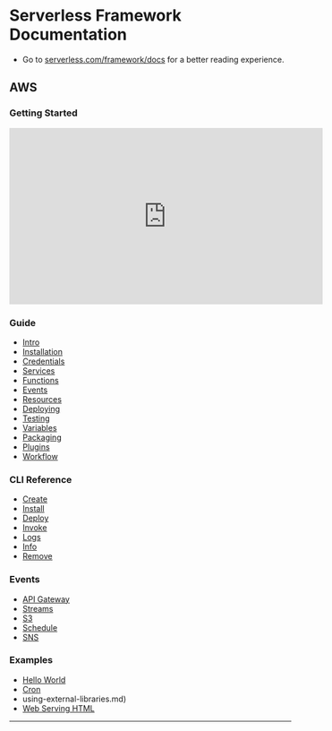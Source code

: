 <!--
title: Serverless Framework Documentation
menuText: Docs
layout: Doc
-->

# Serverless Framework Documentation

* Go to [serverless.com/framework/docs](https://www.serverless.com/framework/docs) for a better reading experience.


## AWS

### Getting Started

<iframe width="560" height="315" src="https://www.youtube.com/embed/bFHmgqbAh4M" frameborder="0" allowfullscreen='true'></iframe>

### Guide

- [Intro](./providers/aws/guide/intro.md)
- [Installation](./providers/aws/guide/installation.md)
- [Credentials](./providers/aws/guide/credentials.md)
- [Services](./providers/aws/guide/services.md)
- [Functions](./providers/aws/guide/functions.md)
- [Events](./providers/aws/guide/events.md)
- [Resources](./providers/aws/guide/resources.md)
- [Deploying](./providers/aws/guide/deploying.md)
- [Testing](./providers/aws/guide/testing.md)
- [Variables](./providers/aws/guide/variables.md)
- [Packaging](./providers/aws/guide/packaging.md)
- [Plugins](./providers/aws/guide/plugins.md)
- [Workflow](./providers/aws/guide/workflow.md)

### CLI Reference

- [Create](./providers/aws/cli-reference/create.md)
- [Install](./providers/aws/cli-reference/install.md)
- [Deploy](./providers/aws/cli-reference/deploy.md)
- [Invoke](./providers/aws/cli-reference/invoke.md)
- [Logs](./providers/aws/cli-reference/logs.md)
- [Info](./providers/aws/cli-reference/info.md)
- [Remove](./providers/aws/cli-reference/remove.md)

### Events

- [API Gateway](./providers/aws/events/apigateway.md)
- [Streams](./providers/aws/events/streams.md)
- [S3](./providers/aws/events/s3.md)
- [Schedule](./providers/aws/events/schedule.md)
- [SNS](./providers/aws/events/sns.md)

### Examples

- [Hello World](./providers/aws/examples/hello-world.md)
- [Cron](./providers/aws/examples/cron.md)
 - using-external-libraries.md)
- [Web Serving HTML](./providers/aws/examples/web-serving-html.md)

---